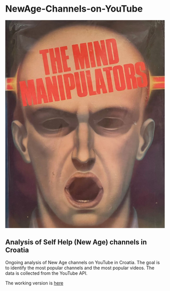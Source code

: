# NewAge-Channels-on-YouTube

![Viz](photo.jpg)



## Analysis of Self Help (New Age) channels in Croatia

Ongoing analysis of New Age channels on YouTube in Croatia.
The goal is to identify the most popular channels and the most popular videos. 
The data is collected from the YouTube API.

The working version is [here](https://raw.githack.com/lusiki/NewAge-Channels-on-YouTube/main/Analysis.html)
